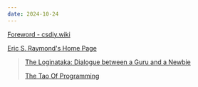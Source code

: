 ```yaml
---
date: 2024-10-24
---
```


[Foreword - csdiy.wiki](https://csdiy.wiki/en/)

[Eric S. Raymond's Home Page](https://www.catb.org/~esr/)

> [The Loginataka: Dialogue between a Guru and a Newbie](https://www.catb.org/~esr/faqs/loginataka.html)
>
> [The Tao Of Programming](https://www.canonical.org/~kragen/tao-of-programming.html)